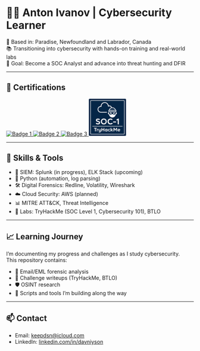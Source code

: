 # 👨‍💻 Anton Ivanov | Cybersecurity Learner

📍 Based in: Paradise, Newfoundland and Labrador, Canada  
📚 Transitioning into cybersecurity with hands-on training and real-world labs  
🎯 Goal: Become a SOC Analyst and advance into threat hunting and DFIR

---

## 🏅 Certifications

<p align="left">
  <a href="https://www.credly.com/badges/a9da9801-d640-4b9a-8f24-2df83ee41f21/public_url">
    <img src="https://images.credly.com/size/220x220/images/50b96632-6cbb-40b7-ac0e-b83f49ff7f94/image.png" alt="Badge 1" width ="100" />
  </a>
  <a href=https://www.credly.com/badges/e0d6423a-b0d8-4db4-953c-51ed5dea587f/public_url">
    <img src="https://images.credly.com/size/220x220/images/af8c6b4e-fc31-47c4-8dcb-eb7a2065dc5b/I2CS__1_.png" alt="Badge 2" width ="100" />
  </a>
  <a href="https://www.credly.com/badges/c293eb39-2317-40fb-ba7f-e1b4290e58d8/public_url">
    <img src="https://images.credly.com/size/220x220/images/5bdd6a39-3e03-4444-9510-ecff80c9ce79/image.png" alt="Badge 3"  width ="100"/>
  </a>
  <a href="https://tryhackme-certificates.s3-eu-west-1.amazonaws.com/THM-AWMV49QUN4.pdf">
    <img src="images/SOC_1_Tryhackme.png" alt="Badge 4"  width ="100"/>
  </a>
</p>



---

## 🧠 Skills & Tools

- 🔎 SIEM: Splunk (in progress), ELK Stack (upcoming)
- 🐍 Python (automation, log parsing)
- 🛠 Digital Forensics: Redline, Volatility, Wireshark
- ☁️ Cloud Security: AWS (planned)
- 📊 MITRE ATT&CK, Threat Intelligence
- 🧪 Labs: TryHackMe (SOC Level 1, Cybersecurity 101), BTLO

---

## 📈 Learning Journey

I’m documenting my progress and challenges as I study cybersecurity.  
This repository contains:

- 💌 Email/EML forensic analysis
- 📁 Challenge writeups (TryHackMe, BTLO)
- 🛡 OSINT research
- 🧰 Scripts and tools I’m building along the way

---

## 📫 Contact

- Email: keepdsn@icloud.com  
- LinkedIn: [linkedin.com/in/davniyson](https://linkedin.com/in/davniyson)
